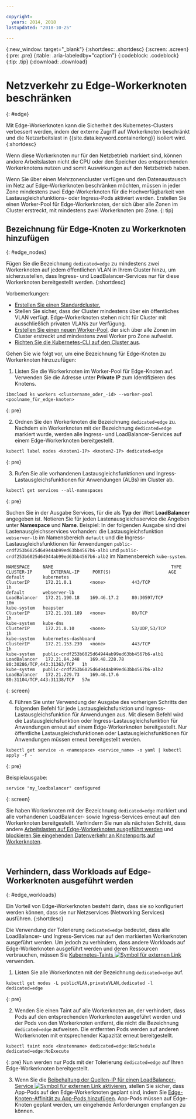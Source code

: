 ```yaml
---

copyright:
  years: 2014, 2018
lastupdated: "2018-10-25"

---
```


{:new_window: target="_blank"}
{:shortdesc: .shortdesc}
{:screen: .screen}
{:pre: .pre}
{:table: .aria-labeledby="caption"}
{:codeblock: .codeblock}
{:tip: .tip}
{:download: .download}



# Netzverkehr zu Edge-Workerknoten beschränken
{: #edge}

Mit Edge-Workerknoten kann die Sicherheit des Kubernetes-Clusters verbessert werden, indem der externe Zugriff auf Workerknoten beschränkt und die Netzarbeitslast in {{site.data.keyword.containerlong}} isoliert wird.
{:shortdesc}

Wenn diese Workerknoten nur für den Netzbetrieb markiert sind, können andere Arbeitslasten nicht die CPU oder den Speicher des entsprechenden Workerknotens nutzen und somit Auswirkungen auf den Netzbetrieb haben.

Wenn Sie über einen Mehrzonencluster verfügen und den Datenaustausch im Netz auf Edge-Workerknoten beschränken möchten, müssen in jeder Zone mindestens zwei Edge-Workerknoten für die Hochverfügbarkeit von Lastausgleichsfunktions- oder Ingress-Pods aktiviert werden. Erstellen Sie einen Worker-Pool für Edge-Workerknoten, der sich über alle Zonen im Cluster erstreckt, mit mindestens zwei Workerknoten pro Zone.
{: tip}

## Bezeichnung für Edge-Knoten zu Workerknoten hinzufügen
{: #edge_nodes}

Fügen Sie die Bezeichnung `dedicated=edge` zu mindestens zwei Workerknoten auf jedem öffentlichen VLAN in Ihrem Cluster hinzu, um sicherzustellen, dass Ingress- und LoadBalancer-Services nur für diese Workerknoten bereitgestellt werden.
{:shortdesc}

Vorbemerkungen:

- [Erstellen Sie einen Standardcluster.](cs_clusters.html#clusters_cli)
- Stellen Sie sicher, dass der Cluster mindestens über ein öffentliches VLAN verfügt. Edge-Workerknoten stehen nicht für Cluster mit ausschließlich privaten VLANs zur Verfügung.
- [Erstellen Sie einen neuen Worker-Pool](cs_clusters.html#add_pool), der sich über alle Zonen im Cluster erstreckt und mindestens zwei Worker pro Zone aufweist.
- [Richten Sie die Kubernetes-CLI auf den Cluster aus](cs_cli_install.html#cs_cli_configure).

Gehen Sie wie folgt vor, um eine Bezeichnung für Edge-Knoten zu Workerknoten hinzuzufügen:

1. Listen Sie die Workerknoten im Worker-Pool für Edge-Knoten auf. Verwenden Sie die Adresse unter **Private IP** zum Identifizieren des Knotens.

  ```
  ibmcloud ks workers <clustername_oder_-id> --worker-pool <poolname_für_edge-knoten>
  ```
  {: pre}

2. Ordnen Sie den Workerknoten die Bezeichnung `dedicated=edge` zu. Nachdem ein Workerknoten mit der Bezeichnung `dedicated=edge` markiert wurde, werden alle Ingress- und LoadBalancer-Services auf einem Edge-Workerknoten bereitgestellt.

  ```
  kubectl label nodes <knoten1-IP> <knoten2-IP> dedicated=edge
  ```
  {: pre}

3. Rufen Sie alle vorhandenen Lastausgleichsfunktionen und Ingress-Lastausgleichsfunktionen für Anwendungen (ALBs) im Cluster ab.

  ```
  kubectl get services --all-namespaces
  ```
  {: pre}

  Suchen Sie in der Ausgabe Services, für die als **Typ** der Wert **LoadBalancer** angegeben ist. Notieren Sie für jeden Lastenausgleichsservice die Angeben unter **Namespace** und **Name**. Beispiel: In der folgenden Ausgabe sind drei Lastenausgleichsservices vorhanden: die Lastausgleichsfunktion `webserver-lb` im Namensbereich `default` und die Ingress-Lastausgleichsfunktionen für Anwendungen `public-crdf253b6025d64944ab99ed63bb4567b6-alb1` und `public-crdf253b6025d64944ab99ed63bb4567b6-alb2` im Namensbereich `kube-system`.

  ```
  NAMESPACE     NAME                                             TYPE           CLUSTER-IP       EXTERNAL-IP     PORT(S)                      AGE
  default       kubernetes                                       ClusterIP      172.21.0.1       <none>          443/TCP                      1h
  default       webserver-lb                                     LoadBalancer   172.21.190.18    169.46.17.2     80:30597/TCP                 10m
  kube-system   heapster                                         ClusterIP      172.21.101.189   <none>          80/TCP                       1h
  kube-system   kube-dns                                         ClusterIP      172.21.0.10      <none>          53/UDP,53/TCP                1h
  kube-system   kubernetes-dashboard                             ClusterIP      172.21.153.239   <none>          443/TCP                      1h
  kube-system   public-crdf253b6025d64944ab99ed63bb4567b6-alb1   LoadBalancer   172.21.84.248    169.48.228.78   80:30286/TCP,443:31363/TCP   1h
  kube-system   public-crdf253b6025d64944ab99ed63bb4567b6-alb2   LoadBalancer   172.21.229.73    169.46.17.6     80:31104/TCP,443:31138/TCP   57m
  ```
  {: screen}

4. Führen Sie unter Verwendung der Ausgabe des vorherigen Schritts den folgenden Befehl für jede Lastausgleichsfunktion und Ingress-Lastausgleichsfunktion für Anwendungen aus. Mit diesem Befehl wird die Lastausgleichsfunktion oder Ingress-Lastausgleichsfunktion für Anwendungen erneut auf einem Edge-Workerknoten bereitgestellt. Nur öffentliche Lastausgleichsfunktionen oder Lastausgleichsfunktionen für Anwendungen müssen erneut bereitgestellt werden.

  ```
  kubectl get service -n <namespace> <service_name> -o yaml | kubectl apply -f -
  ```
  {: pre}

  Beispielausgabe:

  ```
  service "my_loadbalancer" configured
  ```
  {: screen}

Sie haben Workerknoten mit der Bezeichnung `dedicated=edge` markiert und alle vorhandenen LoadBalancer- sowie Ingress-Services erneut auf den Workerknoten bereitgestellt. Verhindern Sie nun als nächsten Schritt, dass andere [Arbeitslasten auf Edge-Workerknoten ausgeführt werden](#edge_workloads) und [blockieren Sie eingehenden Datenverkehr an Knotenports auf Workerknoten](cs_network_policy.html#block_ingress).

<br />


## Verhindern, dass Workloads auf Edge-Workerknoten ausgeführt werden
{: #edge_workloads}

Ein Vorteil von Edge-Workerknoten besteht darin, dass sie so konfiguriert werden können, dass sie nur Netzservices (Networking Services) ausführen.
{:shortdesc}

Die Verwendung der Tolerierung `dedicated=edge` bedeutet, dass alle LoadBalancer- und Ingress-Services nur auf den markierten Workerknoten ausgeführt werden. Um jedoch zu verhindern, dass andere Workloads auf Edge-Workerknoten ausgeführt werden und deren Ressourcen verbrauchen, müssen Sie [Kubernetes-Taints ![Symbol für externen Link](../icons/launch-glyph.svg "Symbol für externen Link")](https://kubernetes.io/docs/concepts/configuration/taint-and-toleration/) verwenden.


1. Listen Sie alle Workerknoten mit der Bezeichnung `dedicated=edge` auf.

  ```
  kubectl get nodes -L publicVLAN,privateVLAN,dedicated -l dedicated=edge
  ```
  {: pre}

2. Wenden Sie einen Taint auf alle Workerknoten an, der verhindert, dass Pods auf den entsprechenden Workerknoten ausgeführt werden und der Pods von den Workerknoten entfernt, die nicht die Bezeichnung `dedicated=edge` aufweisen. Die entfernten Pods werden auf anderen Workerknoten mit entsprechender Kapazität erneut bereitgestellt.

  ```
  kubectl taint node <knotenname> dedicated=edge:NoSchedule dedicated=edge:NoExecute
  ```
  {: pre}
  Nun werden nur Pods mit der Tolerierung `dedicated=edge` auf Ihren Edge-Workerknoten bereitgestellt.

3. Wenn Sie die [Beibehaltung der Quellen-IP für einen LoadBalancer-Service ![Symbol für externen Link](../icons/launch-glyph.svg "Symbol für externen Link") aktivieren](https://kubernetes.io/docs/tutorials/services/source-ip/#source-ip-for-services-with-typeloadbalancer), stellen Sie sicher, dass App-Pods auf den Edge-Workerknoten geplant sind, indem Sie [Edge-Knoten-Affinität zu App-Pods hinzufügen](cs_loadbalancer.html#edge_nodes). App-Pods müssen auf Edge-Knoten geplant werden, um eingehende Anforderungen empfangen zu können.
